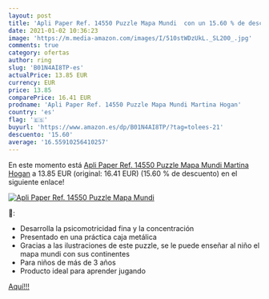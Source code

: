 ```yaml
---
layout: post
title: 'Apli Paper Ref. 14550 Puzzle Mapa Mundi  con un 15.60 % de descuento'
date: 2021-01-02 10:36:23
image: 'https://m.media-amazon.com/images/I/510stWDzUkL._SL200_.jpg'
comments: true
category: ofertas
author: ring
slug: 'B01N4AI8TP-es'
actualPrice: 13.85 EUR
currency: EUR
price: 13.85
comparePrice: 16.41 EUR
prodname: 'Apli Paper Ref. 14550 Puzzle Mapa Mundi Martina Hogan'
country: 'es'
flag: '🇪🇸'
buyurl: 'https://www.amazon.es/dp/B01N4AI8TP/?tag=tolees-21'
descuento: '15.60'
average: '16.55910256410257'
---
```


En este momento está [Apli Paper Ref. 14550 Puzzle Mapa Mundi Martina Hogan](https://www.amazon.es/dp/B01N4AI8TP/?tag=tolees-21) a 13.85 EUR (original: 16.41 EUR) (15.60 %  de descuento) en el siguiente enlace!

[![Apli Paper Ref. 14550 Puzzle Mapa Mundi ](https://m.media-amazon.com/images/I/510stWDzUkL._SL200_.jpg)](https://www.amazon.es/dp/B01N4AI8TP/?tag=tolees-21)

🔎:

- Desarrolla la psicomotricidad fina y la concentración
- Presentado en una práctica caja metálica
- Gracias a las ilustraciones de este puzzle, se le puede enseñar al niño el mapa mundi con sus continentes
- Para niños de más de 3 años
- Producto ideal para aprender jugando

[Aquí!!!](https://www.amazon.es/dp/B01N4AI8TP/?tag=tolees-21)
